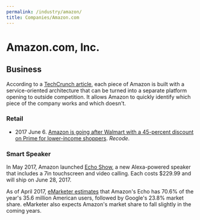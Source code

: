 ```yaml
---
permalink: /industry/amazon/
title: Companies/Amazon.com
---
```

# Amazon.com, Inc.

## Business

According to a [TechCrunch article](https://techcrunch.com/2017/05/14/why-amazon-is-eating-the-world/), each piece of Amazon is built with a service-oriented architecture that can be turned into a separate platform opening to outside competition. It allows Amazon to quickly identify which piece of the company works and which doesn't.

### Retail

* 2017 June 6. [Amazon is going after Walmart with a 45-percent discount on Prime for lower-income shoppers](https://www.recode.net/2017/6/6/15745432/amazon-prime-discount-ebt-cards-government-assistance-lower-income). *Recode*.

### Smart Speaker

In May 2017, Amazon launched [Echo Show](https://www.amazon.com/dp/B01J24C0TI), a new Alexa-powered speaker that includes a 7in touchscreen and video calling. Each costs $229.99 and will ship on June 28, 2017.

As of April 2017, [eMarketer estimates](https://www.emarketer.com/Article/Alexa-Say-What-Voice-Enabled-Speaker-Usage-Grow-Nearly-130-This-Year/1015812) that Amazon's Echo has 70.6% of the year's 35.6 million American users, followed by Google's 23.8% market share. eMarketer also expects Amazon's market share to fall slightly in the coming years.
